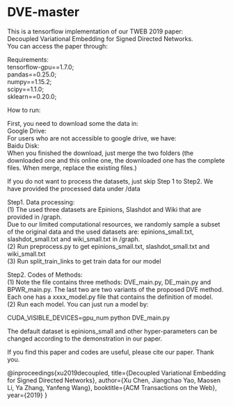 # DVE-master  
This is a tensorflow implementation of our TWEB 2019 paper:  
Decoupled Variational Embedding for Signed Directed Networks.  
You can access the paper through:  

Requirements:  
tensorflow-gpu==1.7.0;  
pandas==0.25.0;  
numpy==1.15.2;  
scipy==1.1.0;  
sklearn==0.20.0;  

How to run:  

First, you need to download some the data in:   
Google Drive:  
For users who are not accessible to google drive, we have:  
Baidu Disk:  
When you finished the download, just merge the two folders (the downloaded one and this online one, the downloaded one has the complete files. When merge, replace the existing files.)   

If you do not want to process the datasets, just skip Step 1 to Step2. We have provided the processed data under /data   

Step1. Data processing:  
(1) The used three datasets are Epinions, Slashdot and Wiki that are provided in /graph.  
Due to our limited computational resources, we randomly sample a subset of the original data and the used datasets are: epinions_small.txt, slashdot_small.txt and wiki_small.txt in /graph.  
(2) Run preprocess.py to get epinions_small.txt, slashdot_small.txt and wiki_small.txt  
(3) Run split_train_links to get train data for our model  

Step2. Codes of Methods:  
(1) Note the file contains three methods: DVE_main.py, DE_main.py and BPWR_main.py. The last two are two variants of the proposed DVE method. Each one has a xxxx_model.py file that contains the definition of model.  
(2) Run each model. You can just run a model by:  

CUDA_VISIBLE_DEVICES=gpu_num python DVE_main.py  

The default dataset is epinions_small and other hyper-parameters can be changed according to the demonstration in our paper.  

If you find this paper and codes are useful, please cite our paper. Thank you.  

@inproceedings{xu2019decoupled,
  title={Decoupled Variational Embedding for Signed Directed Networks},
  author={Xu Chen, Jiangchao Yao, Maosen Li, Ya Zhang, Yanfeng Wang},
  booktitle={ACM Transactions on the Web},
  year={2019}
}
